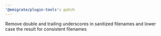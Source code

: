 ```yaml
---
'@emigrate/plugin-tools': patch
---
```


Remove double and trailing underscores in sanitized filenames and lower case the result for consistent filenames
